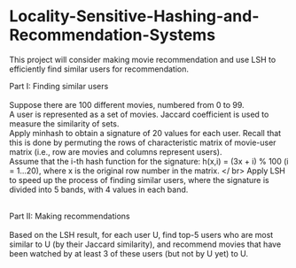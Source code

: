 # Locality-Sensitive-Hashing-and-Recommendation-Systems
This project will consider making movie recommendation and use LSH to efficiently find similar users for recommendation.

Part I: Finding similar users </br></br>
Suppose there are 100 different movies, numbered from 0 to 99. </br>
A user is represented as a set of movies. Jaccard coefficient is used to measure the similarity of sets. </br>
Apply minhash to obtain a signature of 20 values for each user. Recall that this is done by permuting the rows of characteristic matrix of movie-user matrix (i.e., row are movies and columns represent users). </br>
Assume that the i-th hash function for the signature: h(x,i) = (3x + i) % 100 (i = 1...20), where x is the original row number in the matrix. </ br>
Apply LSH to speed up the process of finding similar users, where the signature is divided into 5 bands, with 4 values in each band. </br></br>

Part II: Making recommendations </br></br>
Based on the LSH result, for each user U, find top-5 users who are most similar to U (by their Jaccard similarity), and recommend movies that have been watched by at least 3 of these users (but not by U yet) to U.
